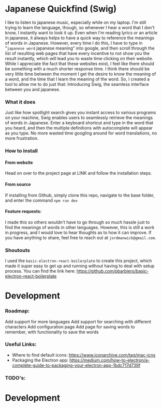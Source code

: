 # Japanese Quickfind (Swig)

I like to listen to japanese music, especially while on my laptop. I'm still trying to learn the language, though, so whenever I hear a word that I don't know, I instantly want to look it up. Even when I'm reading lyrics or an article  in japanese, it always helps to have a quick way to reference the meanings of words in Japanese. However, every time I do this, I have to type in "`japanese word` japanese meaning" into google, and then scroll through the list of resulting web pages that have every incentive to not show you the result instantly, which will lead you to waste time clicking on their website. While I appreciate the fact that these websites exist, I feel like there should be something with a much shorter response time. I think there should be very little time between the moment I get the desire to know the meaning of a word, and the time that I learn the meaning of the word. So, I created a tool to allow me to do just that: Introducing Swig, the seamless interface between you and japanese.

### What it does

Just like how spotlight search gives you instant access to various programs on your machine, Swig enables users to seamlessly retrieve the meanings of words in Japanese. Enter a keyboard shortcut and type in the word that you heard, and then the multiple  definitions with autocomplete will appear as you type. No more wasted time googling around for word translations, no more frustration.

### How to install

#### From website
Head on over to the project page at LINK and follow the installation steps.

#### From source
If installing from Github, simply clone this repo, navigate to the base folder, and enter the command `npm run dev`

#### Feature requests:
I made this so others wouldn't have to go through so much hassle just to find the meanings of words in other languages. However, this is still a work in progress, and I would love to hear thoughts as to how it can improve. If you have anything to share, feel free to reach out at `jordmanwick@gmail.com`.

### Shoutouts
I used the `basic-electron-react-boilerplate` to create this project, which made it super easy to get up and running without having to deal with setup process. You can find the link here: https://github.com/pbarbiero/basic-electron-react-boilerplate

# Development


### Roadmap:
Add support for more languages
Add support for searching with different characters
Add configuration page
Add page for saving words to remember, with functionality to save the words

### Useful Links:
- Where to find default icons: https://www.iconarchive.com/tag/mac-icns
- Packaging the Electron app: https://medium.com/how-to-electron/a-complete-guide-to-packaging-your-electron-app-1bdc717d739f


### TODO's:


# Development
